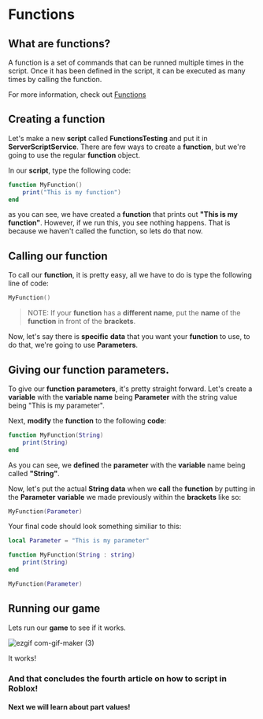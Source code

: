 # Functions

## What are functions?

A function is a set of commands that can be runned multiple times in the script. Once it has been defined in the script, it can be executed as many times by calling the function.

For more information, check out [Functions](https://developer.roblox.com/en-us/articles/Function)

## Creating a function

Let's make a new **script** called **FunctionsTesting** and put it in **ServerScriptService**. There are few ways to create a **function**, but we're going to use the regular **function** object.

In our **script**, type the following code:

```lua
function MyFunction()
	print("This is my function")
end
```

as you can see, we have created a **function** that prints out **"This is my function"**. However, if we run this, you see nothing happens. That is because we haven't called the function, so lets do that now.

## Calling our function

To call our **function**, it is pretty easy, all we have to do is type the following line of code:
```lua
MyFunction()
```
> NOTE: If your **function** has a **different name**, put the **name** of the **function** in front of the **brackets**.

Now, let's say there is **specific** **data** that you want your **function** to use, to do that, we're going to use **Parameters**.

## Giving our **function** **parameters**.

To give our **function** **parameters**, it's pretty straight forward. Let's create a **variable** with the **variable name** being **Parameter** with the string value being "This is my parameter".

Next, **modify** the **function** to the following **code**:
```lua
function MyFunction(String)
	print(String)
end
```
As you can see, we **defined** the **parameter** with the **variable** name being called **"String"**.

Now, let's put the actual **String data** when we **call** the **function** by putting in the **Parameter** **variable** we made previously within the **brackets** like so:
```lua
MyFunction(Parameter)
```

Your final code should look something similiar to this:
```lua
local Parameter = "This is my parameter"

function MyFunction(String : string)
	print(String)
end

MyFunction(Parameter)
```

## Running our game

Lets run our **game** to see if it works.

![ezgif com-gif-maker (3)](https://user-images.githubusercontent.com/70015895/165327655-c06e8604-a0d3-42a2-8590-07492b1ae4b3.gif)

It works!

### And that concludes the fourth article on how to script in Roblox!
#### Next we will learn about **part values**!
